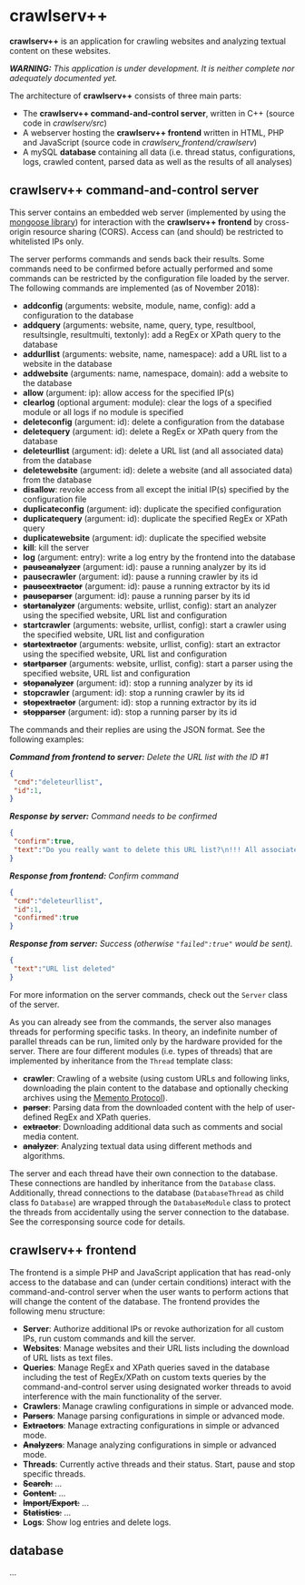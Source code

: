 # crawlserv++
<b>crawlserv++</b> is an application for crawling websites and analyzing textual content on these websites.

<i><b>WARNING:</b> This application is under development. It is neither complete nor adequately documented yet.</i>

The architecture of <b>crawlserv++</b> consists of three main parts:

* The <b>crawlserv++ command-and-control server</b>, written in C++ (source code in <i>crawlserv/src</i>)
* A webserver hosting the <b>crawlserv++ frontend</b> written in HTML, PHP and JavaScript (source code in <i>crawlserv_frontend/crawlserv</i>)
* A mySQL <b>database</b> containing all data (i.e. thread status, configurations, logs, crawled content, parsed data as well as the results of all analyses)

## crawlserv++ command-and-control server

This server contains an embedded web server (implemented by using the [mongoose library](https://github.com/cesanta/mongoose)) for interaction with the <b>crawlserv++ frontend</b> by cross-origin resource sharing (CORS). Access can (and should) be restricted to whitelisted IPs only.

The server performs commands and sends back their results. Some commands need to be confirmed before actually performed and some commands can be restricted by the configuration file loaded by the server. The following commands are implemented (as of November 2018):
* <b>addconfig</b> (arguments: website, module, name, config): add a configuration to the database
* <b>addquery</b> (arguments: website, name, query, type, resultbool, resultsingle, resultmulti, textonly): add a RegEx or XPath query to the database
* <b>addurllist</b> (arguments: website, name, namespace): add a URL list to a website in the database
* <b>addwebsite</b> (arguments: name, namespace, domain): add a website to the database
* <b>allow</b> (argument: ip): allow access for the specified IP(s)
* <b>clearlog</b> (optional argument: module): clear the logs of a specified module or all logs if no module is specified
* <b>deleteconfig</b> (argument: id): delete a configuration from the database
* <b>deletequery</b> (argument: id): delete a RegEx or XPath query from the database
* <b>deleteurllist</b> (argument: id): delete a URL list (and all associated data) from the database
* <b>deletewebsite</b> (argument: id): delete a website (and all associated data) from the database
* <b>disallow</b>: revoke access from all except the initial IP(s) specified by the configuration file
* <b>duplicateconfig</b> (argument: id): duplicate the specified configuration
* <b>duplicatequery</b> (argument: id): duplicate the specified RegEx or XPath query
* <b>duplicatewebsite</b> (argument: id): duplicate the specified website
* <b>kill</b>: kill the server
* <b>log</b> (argument: entry): write a log entry by the frontend into the database
* ~~<b>pauseanalyzer</b>~~ (argument: id): pause a running analyzer by its id
* <b>pausecrawler</b> (argument: id): pause a running crawler by its id
* ~~<b>pauseextractor</b>~~ (argument: id): pause a running extractor by its id
* ~~<b>pauseparser</b>~~ (argument: id): pause a running parser by its id
* ~~<b>startanalyzer</b>~~ (arguments: website, urllist, config): start an analyzer using the specified website, URL list and configuration
* <b>startcrawler</b> (arguments: website, urllist, config): start a crawler using the specified website, URL list and configuration
* ~~<b>startextractor</b>~~ (arguments: website, urllist, config): start an extractor using the specified website, URL list and configuration
* ~~<b>startparser</b>~~ (arguments: website, urllist, config): start a parser using the specified website, URL list and configuration
* ~~<b>stopanalyzer</b>~~ (argument: id): stop a running analyzer by its id
* <b>stopcrawler</b> (argument: id): stop a running crawler by its id
* ~~<b>stopextractor</b>~~ (argument: id): stop a running extractor by its id
* ~~<b>stopparser</b>~~ (argument: id): stop a running parser by its id

The commands and their replies are using the JSON format. See the following examples:

<i><b>Command from frontend to server:</b> Delete the URL list with the ID #1</i>

```json
{
 "cmd":"deleteurllist",
 "id":1,
}
```

<i><b>Response by server:</b> Command needs to be confirmed</i>

```json
{
 "confirm":true,
 "text":"Do you really want to delete this URL list?\n!!! All associated data will be lost !!!"
}
````

<i><b>Response from frontend:</b> Confirm command</i>

```json
{
 "cmd":"deleteurllist",
 "id":1,
 "confirmed":true
}
````

<i><b>Response from server:</b> Success (otherwise `"failed":true"` would be sent).</i>

```json
{
 "text":"URL list deleted"
}
```

For more information on the server commands, check out the `Server` class of the server.

As you can already see from the commands, the server also manages threads for performing specific tasks. In theory, an indefinite number of parallel threads can be run, limited only by the hardware provided for the server. There are four different modules (i.e. types of threads) that are implemented by inheritance from the `Thread` template class:

* <b>crawler</b>: Crawling of a website (using custom URLs and following links, downloading the plain content to the database and optionally checking archives using the [Memento Protocol](http://mementoweb.org/)).
* ~~<b>parser</b>~~: Parsing data from the downloaded content with the help of user-defined RegEx and XPath queries.
* ~~<b>extractor</b>~~: Downloading additional data such as comments and social media content.
* ~~<b>analyzer</b>~~: Analyzing textual data using different methods and algorithms.

The server and each thread have their own connection to the database. These connections are handled by inheritance from the `Database` class. Additionally, thread connections to the database (`DatabaseThread` as child class fo `Database`) are wrapped through the `DatabaseModule` class to protect the threads from accidentally using the server connection to the database. See the corresponsing source code for details.

## crawlserv++ frontend

The frontend is a simple PHP and JavaScript application that has read-only access to the database and can (under certain conditions) interact with the command-and-control server when the user wants to perform actions that will change the content of the database. The frontend provides the following menu structure:

* <b>Server</b>: Authorize additional IPs or revoke authorization for all custom IPs, run custom commands and kill the server.
* <b>Websites</b>: Manage websites and their URL lists including the download of URL lists as text files. 
* <b>Queries</b>: Manage RegEx and XPath queries saved in the database including the test of RegEx/XPath on custom texts queries by the command-and-control server using designated worker threads to avoid interference with the main functionality of the server.
* <b>Crawlers</b>: Manage crawling configurations in simple or advanced mode.
* ~~<b>Parsers</b>~~: Manage parsing configurations in simple or advanced mode.
* ~~<b>Extractors</b>~~: Manage extracting configurations in simple or advanced mode.
* ~~<b>Analyzers</b>~~: Manage analyzing configurations in simple or advanced mode.
* <b>Threads</b>: Currently active threads and their status. Start, pause and stop specific threads.
* ~~<b>Search</b>:~~ ...
* ~~<b>Content</b>:~~ ...
* ~~<b>Import/Export</b>:~~ ...
* ~~<b>Statistics</b>:~~ ...
* <b>Logs</b>: Show log entries and delete logs.

## database

...
